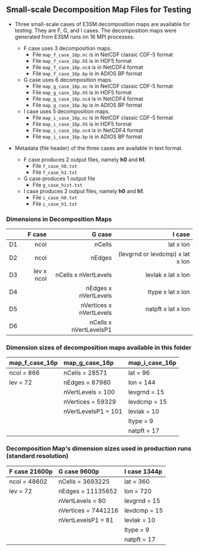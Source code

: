 ## Small-scale Decomposition Map Files for Testing

* Three small-scale cases of E3SM decomposition maps are available for testing.
  They are F, G, and I cases. The decomposition maps were generated from E3SM
  runs on 16 MPI processes.
  + F case uses 3 decomposition maps.
    + File `map_f_case_16p.nc` is in NetCDF classic CDF-5 format
    + File `map_f_case_16p.h5` is in HDF5 format
    + File `map_f_case_16p.nc4` is in NetCDF4 format
    + File `map_f_case_16p.bp` is in ADIOS BP format
  + G case uses 6 decomposition maps.
    + File `map_g_case_16p.nc` is in NetCDF classic CDF-5 format
    + File `map_g_case_16p.h5` is in HDF5 format
    + File `map_g_case_16p.nc4` is in NetCDF4 format
    + File `map_g_case_16p.bp` is in ADIOS BP format
  + I case uses 5 decomposition maps.
    + File `map_i_case_16p.nc` is in NetCDF classic CDF-5 format
    + File `map_i_case_16p.h5` is in HDF5 format
    + File `map_i_case_16p.nc4` is in NetCDF4 format
    + File `map_i_case_16p.bp` is in ADIOS BP format

* Metadata (file header) of the three cases are available in text format.
  + F case produces 2 output files, namely **h0** and **h1**.
    + File `f_case_h0.txt`
    + File `f_case_h1.txt`
  + G case produces 1 output file
    + File `g_case_hist.txt`
  + I case produces 2 output files, namely **h0** and **h1**.
    + File `i_case_h0.txt`
    + File `i_case_h1.txt`

### Dimensions in Decomposition Maps
  |    | F case     | G case                  | I case                           |
  |:--:|-----------:|------------------------:|---------------------------------:|
  | D1 | ncol       | nCells                  | lat x lon                        |
  | D2 | ncol       | nEdges                  | (levgrnd or levdcmp) x lat x lon |
  | D3 | lev x ncol | nCells x nVertLevels    | levlak x lat x lon               |
  | D4 |            | nEdges x nVertLevels    | ltype x lat x lon                |
  | D5 |            | nVertices x nVertLevels | natpft x lat x lon               |
  | D6 |            | nCells x nVertLevelsP1  |                                  |

### Dimension sizes of decomposition maps available in this folder
  | map_f_case_16p | map_g_case_16p      | map_i_case_16p |
  |:---------------|:--------------------|:---------------|
  | ncol = 866     | nCells = 28571      | lat = 96       |
  | lev = 72       | nEdges = 87980      | lon = 144      |
  |                | nVertLevels = 100   | levgrnd = 15   |
  |                | nVertices = 59329   | levdcmp = 15   |
  |                | nVertLevelsP1 = 101 | levlak = 10    |
  |                |                     | ltype = 9      |
  |                |                     | natpft = 17    |

### Decomposition Map's dimension sizes used in production runs (standard resolution)
  | F case 21600p | G case 9600p        | I case 1344p |
  |:--------------|:--------------------|:-------------|
  | ncol = 48602  | nCells = 3693225    | lat = 360    |
  | lev = 72      | nEdges = 11135652   | lon = 720    |
  |               | nVertLevels = 80    | levgrnd = 15 |
  |               | nVertices = 7441216 | levdcmp = 15 |
  |               | nVertLevelsP1 = 81  | levlak = 10  |
  |               |                     | ltype = 9    |
  |               |                     | natpft = 17  |

